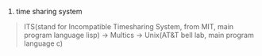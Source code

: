 1. time sharing system
> ITS(stand for Incompatible Timesharing System, from MIT, main program language lisp) -> Multics -> Unix(AT&T bell lab, main program language c)
